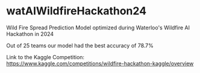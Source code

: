 # watAIWildfireHackathon24
Wild Fire Spread Prediction Model optimized during Waterloo's Wildfire AI Hackathon in 2024

Out of 25 teams our model had the best accuracy of 78.7%


Link to the Kaggle Competition: https://www.kaggle.com/competitions/wildfire-hackathon-kaggle/overview
